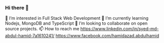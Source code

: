 ### Hi there 👋

👀 I’m interested in Full Stack Web Development
🌱 I’m currently learning Nodejs, MongoDB and TypeScript
💞️ I’m looking to collaborate on open source projects.
📫 How to reach me
https://www.linkedin.com/in/syed-md-abdul-hamid-7a1610241/
https://www.facebook.com/hamidazad.abdulhamid
